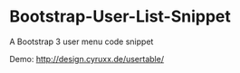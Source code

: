 Bootstrap-User-List-Snippet
===========================

A Bootstrap 3 user menu code snippet

Demo:
http://design.cyruxx.de/usertable/
